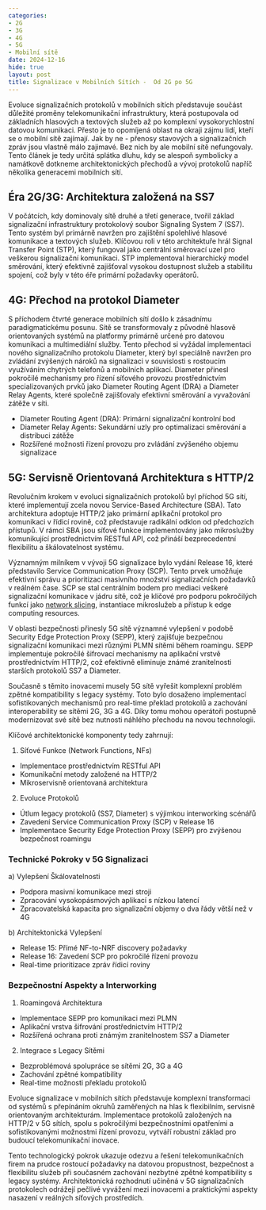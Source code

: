 ```yaml
---
categories:
- 2G
- 3G
- 4G
- 5G
- Mobilní sítě
date: 2024-12-16
hide: true
layout: post
title: Signalizace v Mobilních Sítích -  Od 2G po 5G
---
```


Evoluce signalizačních protokolů v mobilních sítích představuje součást důležité proměny telekomunikační infrastruktury, která postupovala od základních hlasových a textových služeb až po komplexní vysokorychlostní datovou komunikaci. Přesto je to opomíjená oblast na okraji zájmu lidí, kteří se o mobilní sítě zajímají. Jak by ne - přenosy stavových a signalizačních zpráv jsou vlastně málo zajimavé. Bez nich by ale mobilní sítě nefungovaly. Tento článek je tedy určitá splátka dluhu, kdy se alespoň symbolicky a namátkově dotkneme architektonických přechodů a vývoj protokolů napříč několika generacemi mobilních sítí.

## Éra 2G/3G: Architektura založená na SS7

V počátcích, kdy dominovaly sítě druhé a třetí generace, tvořil základ signalizační infrastruktury protokolový soubor Signaling System 7 (SS7). Tento systém byl primárně navržen pro zajištění spolehlivé hlasové komunikace a textových služeb. Klíčovou roli v této architektuře hrál Signal Transfer Point (STP), který fungoval jako centrální směrovací uzel pro veškerou signalizační komunikaci. STP implementoval hierarchický model směrování, který efektivně zajišťoval vysokou dostupnost služeb a stabilitu spojení, což byly v této éře primární požadavky operátorů.

## 4G: Přechod na protokol Diameter
S příchodem čtvrté generace mobilních sítí došlo k zásadnímu paradigmatickému posunu. Sítě se transformovaly z původně hlasově orientovaných systémů na platformy primárně určené pro datovou komunikaci a multimediální služby. Tento přechod si vyžádal implementaci nového signalizačního protokolu Diameter, který byl speciálně navržen pro zvládání zvýšených nároků na signalizaci v souvislosti s rostoucím využíváním chytrých telefonů a mobilních aplikací. Diameter přinesl pokročilé mechanismy pro řízení síťového provozu prostřednictvím specializovaných prvků jako Diameter Routing Agent (DRA) a Diameter Relay Agents, které společně zajišťovaly efektivní směrování a vyvažování zátěže v síti.

- Diameter Routing Agent (DRA): Primární signalizační kontrolní bod
- Diameter Relay Agents: Sekundární uzly pro optimalizaci směrování a distribuci zátěže
- Rozšířené možnosti řízení provozu pro zvládání zvýšeného objemu signalizace

## 5G: Servisně Orientovaná Architektura s HTTP/2

Revolučním krokem v evoluci signalizačních protokolů byl příchod 5G sítí, které implementují zcela novou Service-Based Architecture (SBA). Tato architektura adoptuje HTTP/2 jako primární aplikační protokol pro komunikaci v řídicí rovině, což představuje radikální odklon od předchozích přístupů. V rámci SBA jsou síťové funkce implementovány jako mikroslužby komunikující prostřednictvím RESTful API, což přináší bezprecedentní flexibilitu a škálovatelnost systému.

Významným milníkem v vývoji 5G signalizace bylo vydání Release 16, které představilo Service Communication Proxy (SCP). Tento prvek umožňuje efektivní správu a prioritizaci masivního množství signalizačních požadavků v reálném čase. SCP se stal centrálním bodem pro mediaci veškeré signalizační komunikace v jádru sítě, což je klíčové pro podporu pokročilých funkcí jako [network slicing](/mobilnisite/network-slicing-5g/), instantiace mikroslužeb a přístup k edge computing resources.

V oblasti bezpečnosti přinesly 5G sítě významné vylepšení v podobě Security Edge Protection Proxy (SEPP), který zajišťuje bezpečnou signalizační komunikaci mezi různými PLMN sítěmi během roamingu. SEPP implementuje pokročilé šifrovací mechanismy na aplikační vrstvě prostřednictvím HTTP/2, což efektivně eliminuje známé zranitelnosti starších protokolů SS7 a Diameter.

Současně s těmito inovacemi musely 5G sítě vyřešit komplexní problém zpětné kompatibility s legacy systémy. Toto bylo dosaženo implementací sofistikovaných mechanismů pro real-time překlad protokolů a zachování interoperability se sítěmi 2G, 3G a 4G. Díky tomu mohou operátoři postupně modernizovat své sítě bez nutnosti náhlého přechodu na novou technologii.

Klíčové architektonické komponenty tedy zahrnují:

1. Síťové Funkce (Network Functions, NFs)
- Implementace prostřednictvím RESTful API
- Komunikační metody založené na HTTP/2
- Mikroservisně orientovaná architektura

2. Evoluce Protokolů
- Útlum legacy protokolů (SS7, Diameter) s výjimkou interworking scénářů
- Zavedení Service Communication Proxy (SCP) v Release 16
- Implementace Security Edge Protection Proxy (SEPP) pro zvýšenou bezpečnost roamingu

### Technické Pokroky v 5G Signalizaci

a) Vylepšení Škálovatelnosti
- Podpora masivní komunikace mezi stroji
- Zpracování vysokopásmových aplikací s nízkou latencí
- Zpracovatelská kapacita pro signalizační objemy o dva řády větší než v 4G

b) Architektonická Vylepšení
- Release 15: Přímé NF-to-NRF discovery požadavky
- Release 16: Zavedení SCP pro pokročilé řízení provozu
- Real-time prioritizace zpráv řídicí roviny

### Bezpečnostní Aspekty a Interworking

1. Roamingová Architektura
- Implementace SEPP pro komunikaci mezi PLMN
- Aplikační vrstva šifrování prostřednictvím HTTP/2
- Rozšířená ochrana proti známým zranitelnostem SS7 a Diameter

2. Integrace s Legacy Sítěmi
- Bezproblémová spolupráce se sítěmi 2G, 3G a 4G
- Zachování zpětné kompatibility
- Real-time možnosti překladu protokolů

Evoluce signalizace v mobilních sítích představuje komplexní transformaci od systémů s přepínáním okruhů zaměřených na hlas k flexibilním, servisně orientovaným architekturám. Implementace protokolů založených na HTTP/2 v 5G sítích, spolu s pokročilými bezpečnostními opatřeními a sofistikovanými možnostmi řízení provozu, vytváří robustní základ pro budoucí telekomunikační inovace.

Tento technologický pokrok ukazuje odezvu a řešení telekomunikačních firem na prudce rostoucí požadavky na datovou propustnost, bezpečnost a flexibilitu služeb při současném zachování nezbytné zpětné kompatibility s legacy systémy. Architektonická rozhodnutí učiněná v 5G signalizačních protokolech odrážejí pečlivé vyvážení mezi inovacemi a praktickými aspekty nasazení v reálných síťových prostředích.